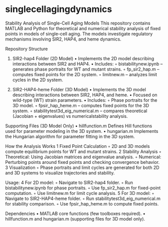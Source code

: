 # singlecellagingdynamics

Stability Analysis of Single-Cell Aging Models
This repository contains MATLAB and Python for theoretical and numerical stability analysis of fixed points in models of single-cell aging. The models investigate regulatory mechanisms involving SIR2, HAP4, and heme dynamics.

Repository Structure
1. SIR2-hap4 Folder (2D Model)
	•	Implements the 2D model describing interactions between SIR2 and HAP4.
	•	Includes:
	◦	bistabilitynew.ipynb – generates phase portraits for WT and mutant strains.
	◦	fp_sir2_hap.m – computes fixed points for the 2D system.
	◦	limitnew.m – analyzes limit cycles in the 2D system.

2. SIR2-HAP4-heme Folder (3D Model)
	•	Implements the 3D model describing interactions between SIR2, HAP4, and heme.
	•	Focused on wild-type (WT) strain parameters.
	•	Includes:
	◦	Phase portraits for the 3D model.
	◦	fpsir_hap_heme.m – computes fixed points for the 3D system.
	◦	stabilitytest3d_eig_numerical.m – compares theoretical (Jacobian + eigenvalues) vs numericalstability analysis.

Supporting Files (3D Model Only)
	•	hillfunction.m Defines Hill functions used for parameter modeling in the 3D system.
	•	hungarian.m Implements the Hungarian algorithm for parameter fitting in the 3D system.

How the Analysis Works
	1	Fixed Point Calculation
	◦	2D and 3D models compute equilibrium points for WT and mutant strains.
	2	Stability Analysis
	◦	Theoretical: Using Jacobian matrices and eigenvalue analysis.
	◦	Numerical: Perturbing points around fixed points and checking convergence behavior.
	3	Visualization
	◦	Phase portraits and limit cycles are generated for both 2D and 3D systems to visualize trajectories and stability.

Usage:
	4	For 2D model:
	◦	Navigate to SIR2-hap4 folder.
	◦	Run bistabilitynew.ipynb for phase portraits.
	◦	Use fp_sir2_hap.m for fixed-point computation.
	◦	Use limitnew.m for limit cycle analysis.
	5	For 3D model:
	◦	Navigate to SIR2-HAP4-heme folder.
	◦	Run stabilitytest3d_eig_numerical.m for stability comparison.
	◦	Use fpsir_hap_heme.m to compute fixed points.

Dependencies
	•	MATLAB core functions (few toolboxes required).
	•	hillfunction.m and hungarian.m (supporting files for 3D model only).

